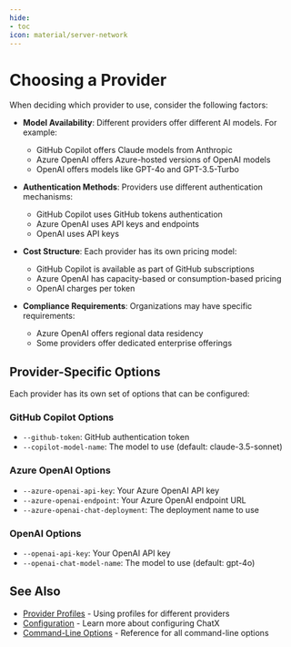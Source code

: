 ```yaml
---
hide:
- toc
icon: material/server-network
---
```


# Choosing a Provider

When deciding which provider to use, consider the following factors:

* **Model Availability**: Different providers offer different AI models. For example:
  * GitHub Copilot offers Claude models from Anthropic
  * Azure OpenAI offers Azure-hosted versions of OpenAI models
  * OpenAI offers models like GPT-4o and GPT-3.5-Turbo

* **Authentication Methods**: Providers use different authentication mechanisms:
  * GitHub Copilot uses GitHub tokens authentication
  * Azure OpenAI uses API keys and endpoints
  * OpenAI uses API keys

* **Cost Structure**: Each provider has its own pricing model:
  * GitHub Copilot is available as part of GitHub subscriptions
  * Azure OpenAI has capacity-based or consumption-based pricing
  * OpenAI charges per token

* **Compliance Requirements**: Organizations may have specific requirements:
  * Azure OpenAI offers regional data residency
  * Some providers offer dedicated enterprise offerings

## Provider-Specific Options

Each provider has its own set of options that can be configured:

### GitHub Copilot Options

* `--github-token`: GitHub authentication token
* `--copilot-model-name`: The model to use (default: claude-3.5-sonnet)

### Azure OpenAI Options

* `--azure-openai-api-key`: Your Azure OpenAI API key
* `--azure-openai-endpoint`: Your Azure OpenAI endpoint URL
* `--azure-openai-chat-deployment`: The deployment name to use

### OpenAI Options

* `--openai-api-key`: Your OpenAI API key
* `--openai-chat-model-name`: The model to use (default: gpt-4o)

## See Also

* [Provider Profiles](../../advanced/provider-profiles.md) - Using profiles for different providers
* [Configuration](../../usage/configuration.md) - Learn more about configuring ChatX
* [Command-Line Options](../../reference/cli/index.md) - Reference for all command-line options